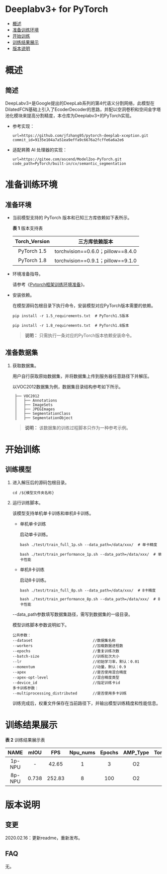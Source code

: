 # Deeplabv3+ for PyTorch

-   [概述](概述.md)
-   [准备训练环境](准备训练环境.md)
-   [开始训练](开始训练.md)
-   [训练结果展示](训练结果展示.md)
-   [版本说明](版本说明.md)



# 概述

## 简述

DeepLabv3+是Google提出的DeepLab系列的第4代语义分割网络，此模型在DilatedFCN基础上引入了EcoderDecoder的思路，并配以空洞卷积和空间金字塔池化模块来提高分割精度，本仓库为Deeplabv3+的PyTorch实现。

- 参考实现：

  ```
  url=https://github.com/jfzhang95/pytorch-deeplab-xception.git
  commit_id=9135e104a7a51ea9effa9c6676a2fcffe6a6a2e6
  ```

- 适配昇腾 AI 处理器的实现：

  ```
  url=https://gitee.com/ascend/ModelZoo-PyTorch.git
  code_path=PyTorch/built-in/cv/semantic_segmentation
  ```

# 准备训练环境

## 准备环境

- 当前模型支持的 PyTorch 版本和已知三方库依赖如下表所示。

  **表 1**  版本支持表

  | Torch_Version |          三方库依赖版本           |
  | :-----------: | :-------------------------------: |
  |  PyTorch 1.5  | torchvision==0.6.0；pillow==8.4.0 |
  |  PyTorch 1.8  | torchvision==0.9.1；pillow==9.1.0 |
  
- 环境准备指导。

  请参考《[Pytorch框架训练环境准备](https://www.hiascend.com/document/detail/zh/ModelZoo/pytorchframework/ptes)》。
  
- 安装依赖。

  在模型源码包根目录下执行命令，安装模型对应PyTorch版本需要的依赖。
  ```
  pip install -r 1.5_requirements.txt  # PyTorch1.5版本
  
  pip install -r 1.8_requirements.txt  # PyTorch1.8版本
  ```
  > **说明：** 
  > 只需执行一条对应的PyTorch版本依赖安装命令。

## 准备数据集

1. 获取数据集。

   用户自行获取原始数据集，并将数据集上传到服务器任意路径下并解压。

   以VOC2012数据集为例，数据集目录结构参考如下所示。

   ```
    ├── VOC2012
    │   ├── Annotations
    │   ├── ImageSets
    │   ├── JPEGImages
    │   ├── SegmentationClass
    │   ├── SegmentationObject
   ```
   
   > **说明：** 
   > 该数据集的训练过程脚本只作为一种参考示例。


# 开始训练

## 训练模型

1. 进入解压后的源码包根目录。

   ```
   cd /${模型文件夹名称} 
   ```

2. 运行训练脚本。

   该模型支持单机单卡训练和单机8卡训练。

   - 单机单卡训练

     启动单卡训练。

     ```
     bash ./test/train_full_1p.sh --data_path=/data/xxx/  # 单卡精度
     
     bash ./test/train_performance_1p.sh --data_path=/data/xxx/  # 单卡性能
     ```

   - 单机8卡训练

     启动8卡训练。

     ```
     bash ./test/train_full_8p.sh --data_path=/data/xxx/  # 8卡精度
     
     bash ./test/train_performance_8p.sh --data_path=/data/xxx/  # 8卡性能
     ```

   --data_path参数填写数据集路径，需写到数据集的一级目录。
   
   模型训练脚本参数说明如下。
   
   ```
   公共参数：
   --dataset                           //数据集名称
   --workers                           //加载数据进程数      
   --epochs                            //重复训练次数
   --batch-size                        //训练批次大小
   --lr                                //初始学习率，默认：0.01
   --momentum                          //动量，默认：0.9
   --apex                              //是否使用混合精度
   --apex-opt-level                    //混合精度类型
   --device_id                         //指定训练卡id
   多卡训练参数：
   --multiprocessing_distributed       //是否使用多卡训练
   ```
   
   训练完成后，权重文件保存在当前路径下，并输出模型训练精度和性能信息。

# 训练结果展示

**表 2**  训练结果展示表

| NAME | mIOU    | FPS       | Npu_nums | Epochs   | AMP_Type | Torch_Version |
| :------:| :------: | :------:  | :------: | :------: | :------: | :------: |
| 1p-NPU |   -   | 42.65 | 1        | 3      | O2     | 1.8 |
| 8p-NPU | 0.738 | 252.83 | 8        | 100      | O2   | 1.8 |

# 版本说明

## 变更

2020.02.16：更新readme，重新发布。

## FAQ

无。